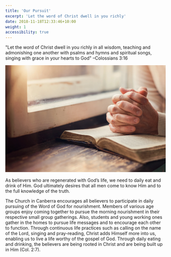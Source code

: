 ```yaml
---
title: 'Our Pursuit'
excerpt: 'Let the word of Christ dwell in you richly'
date: 2018-11-18T12:33:46+10:00
weight: 1
accessibility: true
---
```


"Let the word of Christ dwell in you richly in all wisdom, teaching and admonishing one another with psalms and hymns and spiritual songs, singing with grace in your hearts to God" &ndash;Colossians&nbsp;3:16

![Picture of bible study](/images/about/our_pursuit_origin.jpg)

As believers who are regenerated with God’s life, we need to daily eat and drink of Him. God ultimately desires that all men come to know Him and to the full knowledge of the truth.

The Church in Canberra encourages all believers to participate in daily pursuing of the Word of God for nourishment. Members of various age groups enjoy coming together to pursue the morning nourishment in their respective small group gatherings. Also, students and young working ones gather in the homes to pursue life messages and to encourage each other to function. Through continuous life practices such as calling on the name of the Lord, singing and pray-reading, Christ adds Himself more into us, enabling us to live a life worthy of the gospel of God. Through daily eating and drinking, the believers are being rooted in Christ and are being built up in Him (Col.&nbsp;2:7).
